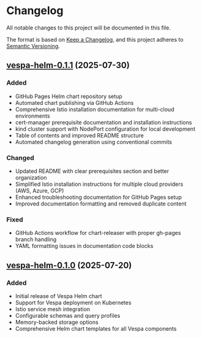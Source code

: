 # Changelog

All notable changes to this project will be documented in this file.

The format is based on [Keep a Changelog](https://keepachangelog.com/en/1.0.0/),
and this project adheres to [Semantic Versioning](https://semver.org/spec/v2.0.0.html).

## [vespa-helm-0.1.1](https://github.com/walmartlabs/vespa-helm/releases/tag/v0.1.1) (2025-07-30)

### Added
- GitHub Pages Helm chart repository setup
- Automated chart publishing via GitHub Actions
- Comprehensive Istio installation documentation for multi-cloud environments
- cert-manager prerequisite documentation and installation instructions
- kind cluster support with NodePort configuration for local development
- Table of contents and improved README structure
- Automated changelog generation using conventional commits

### Changed
- Updated README with clear prerequisites section and better organization
- Simplified Istio installation instructions for multiple cloud providers (AWS, Azure, GCP)
- Enhanced troubleshooting documentation for GitHub Pages setup
- Improved documentation formatting and removed duplicate content

### Fixed
- GitHub Actions workflow for chart-releaser with proper gh-pages branch handling
- YAML formatting issues in documentation code blocks

## [vespa-helm-0.1.0](https://github.com/walmartlabs/vespa-helm/releases/tag/v0.1.0) (2025-07-20)

### Added
- Initial release of Vespa Helm chart
- Support for Vespa deployment on Kubernetes
- Istio service mesh integration
- Configurable schemas and query profiles
- Memory-backed storage options
- Comprehensive Helm chart templates for all Vespa components

